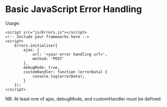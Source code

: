 # Basic JavaScript Error Handling

Usage:

    <script src="js/Errors.js"></script>
	<!-- Include your frameworks here -->
	<script>
		Errors.initialise({
			ajax: {
				url: '<your error handling url>',
				method: 'POST'
			},
			debugMode: true,
			customHandler: function (errorData) {
				console.log(errorData);
			}
		});
	</script>

NB: At least one of ajax, debugMode, and customHandler must be defined.